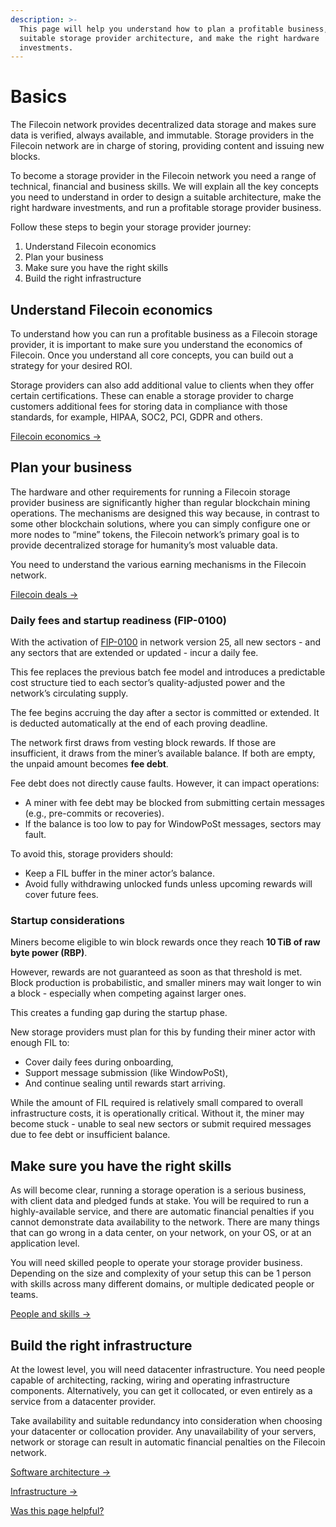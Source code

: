 ```yaml
---
description: >-
  This page will help you understand how to plan a profitable business, design a
  suitable storage provider architecture, and make the right hardware
  investments.
---
```


# Basics

The Filecoin network provides decentralized data storage and makes sure data is verified, always available, and immutable. Storage providers in the Filecoin network are in charge of storing, providing content and issuing new blocks.

To become a storage provider in the Filecoin network you need a range of technical, financial and business skills. We will explain all the key concepts you need to understand in order to design a suitable architecture, make the right hardware investments, and run a profitable storage provider business.

Follow these steps to begin your storage provider journey:

1. Understand Filecoin economics
2. Plan your business
3. Make sure you have the right skills
4. Build the right infrastructure

## Understand Filecoin economics

To understand how you can run a profitable business as a Filecoin storage provider, it is important to make sure you understand the economics of Filecoin. Once you understand all core concepts, you can build out a strategy for your desired ROI.

Storage providers can also add additional value to clients when they offer certain certifications. These can enable a storage provider to charge customers additional fees for storing data in compliance with those standards, for example, HIPAA, SOC2, PCI, GDPR and others.

[Filecoin economics ->](../filecoin-economics/storage-proving.md)

## Plan your business <a href="#plan-your-business" id="plan-your-business"></a>

The hardware and other requirements for running a Filecoin storage provider business are significantly higher than regular blockchain mining operations. The mechanisms are designed this way because, in contrast to some other blockchain solutions, where you can simply configure one or more nodes to “mine” tokens, the Filecoin network’s primary goal is to provide decentralized storage for humanity’s most valuable data.

You need to understand the various earning mechanisms in the Filecoin network.

[Filecoin deals ->](../filecoin-deals/storage-deals.md)

### Daily fees and startup readiness (FIP-0100)

With the activation of [FIP-0100](https://github.com/filecoin-project/FIPs/blob/master/FIPS/fip-0100.md) in network version 25, all new sectors - and any sectors that are extended or updated - incur a daily fee.

This fee replaces the previous batch fee model and introduces a predictable cost structure tied to each sector’s quality-adjusted power and the network’s circulating supply.

The fee begins accruing the day after a sector is committed or extended. It is deducted automatically at the end of each proving deadline.

The network first draws from vesting block rewards. If those are insufficient, it draws from the miner’s available balance. If both are empty, the unpaid amount becomes **fee debt**.

Fee debt does not directly cause faults. However, it can impact operations:

- A miner with fee debt may be blocked from submitting certain messages (e.g., pre-commits or recoveries).
- If the balance is too low to pay for WindowPoSt messages, sectors may fault.

To avoid this, storage providers should:

- Keep a FIL buffer in the miner actor’s balance.
- Avoid fully withdrawing unlocked funds unless upcoming rewards will cover future fees.

### Startup considerations

Miners become eligible to win block rewards once they reach **10 TiB of raw byte power (RBP)**.

However, rewards are not guaranteed as soon as that threshold is met. Block production is probabilistic, and smaller miners may wait longer to win a block - especially when competing against larger ones.

This creates a funding gap during the startup phase.

New storage providers must plan for this by funding their miner actor with enough FIL to:

- Cover daily fees during onboarding,
- Support message submission (like WindowPoSt),
- And continue sealing until rewards start arriving.

While the amount of FIL required is relatively small compared to overall infrastructure costs, it is operationally critical. Without it, the miner may become stuck - unable to seal new sectors or submit required messages due to fee debt or insufficient balance.

## Make sure you have the right skills <a href="#make-sure-you-have-the-right-skills" id="make-sure-you-have-the-right-skills"></a>

As will become clear, running a storage operation is a serious business, with client data and pledged funds at stake. You will be required to run a highly-available service, and there are automatic financial penalties if you cannot demonstrate data availability to the network. There are many things that can go wrong in a data center, on your network, on your OS, or at an application level.

You will need skilled people to operate your storage provider business. Depending on the size and complexity of your setup this can be 1 person with skills across many different domains, or multiple dedicated people or teams.

[People and skills ->](../skills/linux.md)

## Build the right infrastructure <a href="#build-the-right-infrastructure" id="build-the-right-infrastructure"></a>

At the lowest level, you will need datacenter infrastructure. You need people capable of architecting, racking, wiring and operating infrastructure components. Alternatively, you can get it collocated, or even entirely as a service from a datacenter provider.

Take availability and suitable redundancy into consideration when choosing your datacenter or collocation provider. Any unavailability of your servers, network or storage can result in automatic financial penalties on the Filecoin network.

[Software architecture ->](../architecture/lotus-components.md)

[Infrastructure ->](../skills/storage.md)

[Was this page helpful?](https://airtable.com/apppq4inOe4gmSSlk/pagoZHC2i1iqgphgl/form?prefill_Page+URL=https://docs.filecoin.io/storage-providers/basics)
